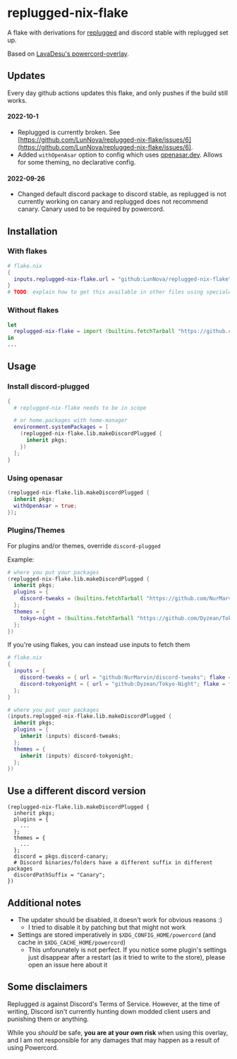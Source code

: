 # replugged-nix-flake
A flake with derivations for [replugged](https://replugged.dev) and discord stable with replugged set up.

Based on [LavaDesu's powercord-overlay](https://github.com/LavaDesu/powercord-overlay).

## Updates

Every day github actions updates this flake, and only pushes if the build still works.

#### 2022-10-1

* Replugged is currently broken. See [https://github.com/LunNova/replugged-nix-flake/issues/6](https://github.com/LunNova/replugged-nix-flake/issues/6).
* Added `withOpenAsar` option to config which uses [openasar.dev](https://openasar.dev/). Allows for some theming, no declarative config.

#### 2022-09-26

* Changed default discord package to discord stable, as replugged is not currently working on canary and replugged does not recommend canary. Canary used to be required by powercord.

## Installation
### With flakes
```nix
# flake.nix
{
  inputs.replugged-nix-flake.url = "github:LunNova/replugged-nix-flake";
}
# TODO: explain how to get this available in other files using specialArgs? Or find somewhere to link
```

### Without flakes
```nix
let
  replugged-nix-flake = import (builtins.fetchTarball "https://github.com/LunNova/replugged-nix-flake/archive/main.tar.gz");
in
...
```

## Usage
### Install discord-plugged
```nix
{
  # replugged-nix-flake needs to be in scope

  # or home.packages with home-manager
  environment.systemPackages = [
    (replugged-nix-flake.lib.makeDiscordPlugged {
      inherit pkgs;
    })
  ];
}
```

### Using openasar

```nix
(replugged-nix-flake.lib.makeDiscordPlugged {
  inherit pkgs;
  withOpenAsar = true;
});
```

### Plugins/Themes
For plugins and/or themes, override `discord-plugged`

Example:
```nix
# where you put your packages
(replugged-nix-flake.lib.makeDiscordPlugged {
  inherit pkgs;
  plugins = {
    discord-tweaks = (builtins.fetchTarball "https://github.com/NurMarvin/discord-tweaks/archive/master.tar.gz");
  };
  themes = {
    tokyo-night = (builtins.fetchTarball "https://github.com/Dyzean/Tokyo-Night/archive/master.tar.gz");
  };
})
```

If you're using flakes, you can instead use inputs to fetch them
```nix
# flake.nix
{
  inputs = {
    discord-tweaks = { url = "github:NurMarvin/discord-tweaks"; flake = false; };
    discord-tokyonight = { url = "github:Dyzean/Tokyo-Night"; flake = false; };
  };
}
```
```nix
# where you put your packages
(inputs.replugged-nix-flake.lib.makeDiscordPlugged {
  inherit pkgs;
  plugins = {
    inherit (inputs) discord-tweaks;
  };
  themes = {
    inherit (inputs) discord-tokyonight;
  };
})
```

## Use a different discord version
```
(replugged-nix-flake.lib.makeDiscordPlugged {
  inherit pkgs;
  plugins = {
    ...
  };
  themes = {
    ...
  };
  discord = pkgs.discord-canary;
  # Discord binaries/folders have a different suffix in different packages
  discordPathSuffix = "Canary";
})
```

## Additional notes
- The updater should be disabled, it doesn't work for obvious reasons :)
  - I tried to disable it by patching but that might not work
- Settings are stored imperatively in `$XDG_CONFIG_HOME/powercord`
  (and cache in `$XDG_CACHE_HOME/powercord`)
  - This unforunately is not perfect. If you notice some plugin's settings just disappear
    after a restart (as it tried to write to the store), please open an issue here about it

## Some disclaimers
Replugged *is* against Discord's Terms of Service. However, at the time of writing, Discord isn't
currently hunting down modded client users and punishing them or anything.

While you *should* be safe, **you are at your own risk** when using this overlay, and I am not
responsible for any damages that may happen as a result of using Powercord.
